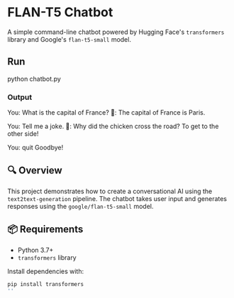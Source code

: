 # FLAN-T5 Chatbot

A simple command-line chatbot powered by Hugging Face's `transformers` library and Google's `flan-t5-small` model.

## Run
python chatbot.py

### Output
You: What is the capital of France?
🤖: The capital of France is Paris.

You: Tell me a joke.
🤖: Why did the chicken cross the road? To get to the other side!

You: quit
Goodbye!

## 🔍 Overview

This project demonstrates how to create a conversational AI using the `text2text-generation` pipeline. The chatbot takes user input and generates responses using the `google/flan-t5-small` model.

## 📦 Requirements

- Python 3.7+
- `transformers` library

Install dependencies with:

```bash
pip install transformers
''





